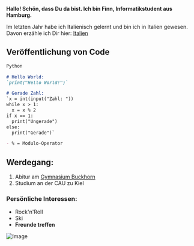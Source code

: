 **Hallo! Schön, dass Du da bist. Ich bin Finn, Informatikstudent aus Hamburg.**

Im letzten Jahr habe ich Italienisch gelernt und bin ich in Italien gewesen.
Davon erzähle ich Dir hier: [Italien](/italy.md)

## Veröffentlichung von Code

```markdown
Python

# Hello World:
`print("Hello World!")`

# Gerade Zahl:
`x = int(input("Zahl: "))
while x > 1:
  x = x % 2
if x == 1:
  print("Ungerade")
else:
  print("Gerade")`

- % = Modulo-Operator
```

## Werdegang:
1. Abitur am [Gymnasium Buckhorn](https://www.buckhorn.de/)
2. Studium an der CAU zu Kiel

### Persönliche Interessen:
- Rock'n'Roll
- Ski
- **Freunde treffen**

![Image](https://user-images.githubusercontent.com/82509399/114862860-54c6ee80-9def-11eb-83bc-847d7ce32aa8.png)
